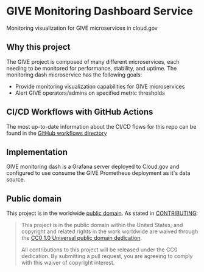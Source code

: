 # GIVE Monitoring Dashboard Service
Monitoring visualization for GIVE microservices in cloud.gov

## Why this project
The GIVE project is composed of many different microservices, each needing to
be monitored for performance, stability, and uptime. The monitoring dash
microservice has the following goals:
* Provide monitoring visualization capabilities for GIVE microservices
* Alert GIVE operators/admins on specified metric thresholds

## CI/CD Workflows with GitHub Actions
The most up-to-date information about the CI/CD flows for this repo can be found in the
[GitHub workflows directory](https://github.com/18F/identity-give-monitoring-dash/tree/main/.github/workflows)

## Implementation
GIVE monitoring dash is a Grafana server deployed to Cloud.gov and configured to use
consume the GIVE Prometheus deployment as it's data source.

## Public domain

This project is in the worldwide [public domain](LICENSE.md). As stated in
[CONTRIBUTING](CONTRIBUTING.md):

> This project is in the public domain within the United States, and copyright
and related rights in the work worldwide are waived through the
[CC0 1.0 Universal public domain dedication](https://creativecommons.org/publicdomain/zero/1.0/).
>
> All contributions to this project will be released under the CC0 dedication.
By submitting a pull request, you are agreeing to comply with this waiver of
copyright interest.
